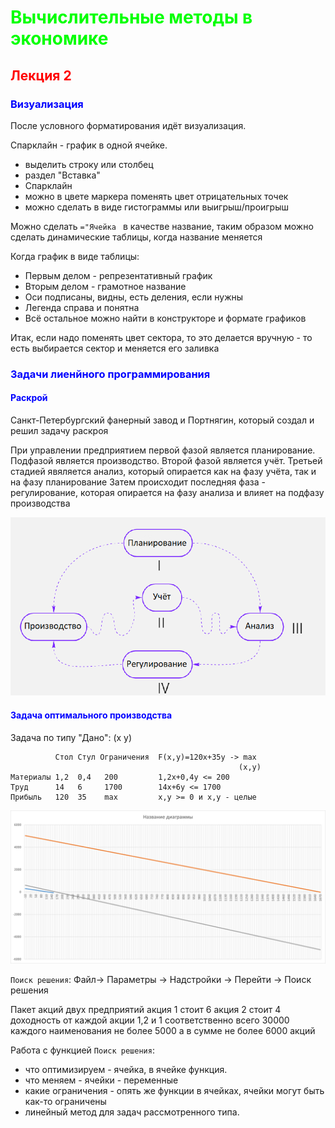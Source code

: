 # <span style="color:lime"> Вычислительные методы в экономике </span>
## <span style="color:red"> Лекция 2 </span>

### <span style="color:blue"> Визуализация </span>

После условного форматирования идёт визуализация.

Спарклайн - график в одной ячейке.
- выделить строку или столбец
- раздел "Вставка"
- Спарклайн
- можно в цвете маркера поменять цвет отрицательных точек
- можно сделать в виде гистограммы или выигрыш/проигрыш

Можно сделать ``="Ячейка `` в качестве название, таким образом можно сделать динамические таблицы, когда название меняется

Когда график в виде таблицы:
- Первым делом - репрезентативный график
- Вторым делом - грамотное название
- Оси подписаны, видны, есть деления, если нужны
- Легенда справа и понятна
- Всё остальное можно найти в конструкторе и формате графиков


Итак, если надо поменять цвет сектора, то это делается вручную - то есть выбирается сектор и меняется его заливка

### <span style="color:blue"> Задачи лиенйного программирования </span>

#### <span style="color:blue"> Раскрой </span>
Санкт-Петербургский фанерный завод и Портнягин, который создал и решил задачу раскроя

При управлении предприятием первой фазой является планирование.
Подфазой является производство.
Второй фазой является учёт.
Третьей стадией явяляется анализ, который опирается как на фазу учёта, так и на фазу планирование 
Затем происходит последняя фаза - регулирование, которая опирается на фазу анализа и влияет на подфазу производства 

![Схема управления](https://github.com/Alex-Zaberlin/computational-methods-in-economics/blob/main/%D0%93%D1%80%D0%B0%D1%84%D0%B8%D0%BA%D0%B8%20%D0%B8%20%D1%80%D0%B8%D1%81%D1%83%D0%BD%D0%BA%D0%B8/%D0%9F%D1%80%D0%BE%D1%86%D0%B5%D1%81%D1%81%20%D1%83%D0%BF%D1%80%D0%B0%D0%B2%D0%BB%D0%B5%D0%BD%D0%B8%D1%8F.png)

#### <span style="color:blue"> Задача оптимального производства </span>
Задача по типу "Дано":
          (x       y)

              Стол Стул Ограничения  F(x,y)=120x+35y -> max 
                                                       (x,y)
    Материалы 1,2  0,4   200         1,2x+0,4y <= 200    
    Труд      14   6     1700        14x+6y <= 1700
    Прибыль   120  35    max         x,y >= 0 и x,y - целые

![График ограничений и линии прибыли равной 10000 в зависимости от количества использованных материалов и труда](https://github.com/Alex-Zaberlin/computational-methods-in-economics/blob/main/%D0%93%D1%80%D0%B0%D1%84%D0%B8%D0%BA%D0%B8%20%D0%B8%20%D1%80%D0%B8%D1%81%D1%83%D0%BD%D0%BA%D0%B8/%D0%93%D1%80%D0%B0%D1%84%D0%B8%D0%BA%20%D0%BB%D0%B5%D0%BA%D1%86%D0%B8%D0%B8%202.png)

``Поиск решения``: Файл-> Параметры -> Надстройки -> Перейти -> Поиск решения

Пакет акций двух предприятий
акция 1 стоит 6
акция 2 стоит 4
доходность от каждой акции 1,2 и 1 соответственно
всего 30000
каждого наименования не более 5000
а в сумме не более 6000 акций

Работа с функцией ``Поиск решения``: 
- что оптимизируем - ячейка, в ячейке функция.
- что меняем - ячейки - переменные
- какие ограничения - опять же функции в ячейках, ячейки могут быть как-то ограничены
- линейный метод для задач рассмотренного типа.
